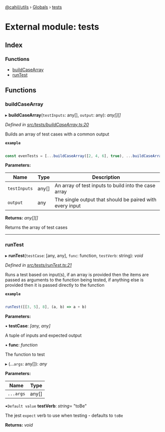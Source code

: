 [@cahil/utils](../README.md) › [Globals](../globals.md) › [tests](tests.md)

# External module: tests

## Index

### Functions

* [buildCaseArray](tests.md#buildcasearray)
* [runTest](tests.md#runtest)

## Functions

###  buildCaseArray

▸ **buildCaseArray**(`testInputs`: any[], `output`: any): *any[][]*

*Defined in [src/tests/buildCaseArray.ts:20](https://github.com/cahilfoley/utils/blob/22bd396/src/tests/buildCaseArray.ts#L20)*

Builds an array of test cases with a common output

**`example`** 
```typescript

const evenTests = [...buildCaseArray([2, 4, 6], true), ...buildCaseArray([1, 3, 5], false)]
```

**Parameters:**

Name | Type | Description |
------ | ------ | ------ |
`testInputs` | any[] | An array of test inputs to build into the case array |
`output` | any | The single output that should be paired with every input |

**Returns:** *any[][]*

Returns the array of test cases

___

###  runTest

▸ **runTest**(`testCase`: [any, any], `func`: function, `testVerb`: string): *void*

*Defined in [src/tests/runTest.ts:21](https://github.com/cahilfoley/utils/blob/22bd396/src/tests/runTest.ts#L21)*

Runs a test based on input(s), if an array is provided then the items are passed as arguments to the function
being tested, if anything else is provided then it is passed directly to the function

**`example`** 
```typescript

runTest([[3, 5], 8], (a, b) => a + b)
```

**Parameters:**

▪ **testCase**: *[any, any]*

A tuple of inputs and expected output

▪ **func**: *function*

The function to test

▸ (...`args`: any[]): *any*

**Parameters:**

Name | Type |
------ | ------ |
`...args` | any[] |

▪`Default value`  **testVerb**: *string*= "toBe"

The jest `expect` verb to use when testing - defaults to `toBe`

**Returns:** *void*

